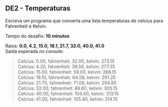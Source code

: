 ## DE2 - Temperaturas

Escreva um programa que converta uma lista temperaturas de celcius para Fahrenheit e Kelvin.

Tempo do desafio: __10 minutos__

Raios: __0.0, 4.2, 15.0, 18.1, 21.7, 32.0, 40.0, 41.0__  
Saida esperada no console:
> Celcius: 0.00, fahrenheit: 32.00, kelvin: 273.15  
> Celcius: 4.20, fahrenheit: 39.56, kelvin: 277.35  
> Celcius: 15.00, fahrenheit: 59.00, kelvin: 288.15  
> Celcius: 18.10, fahrenheit: 64.58, kelvin: 291.25  
> Celcius: 21.70, fahrenheit: 71.06, kelvin: 294.85  
> Celcius: 32.00, fahrenheit: 89.60, kelvin: 305.15  
> Celcius: 40.00, fahrenheit: 104.00, kelvin: 313.15  
> Celcius: 41.00, fahrenheit: 105.80, kelvin: 314.15  